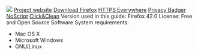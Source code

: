 ![](https://securityinabox.org/sites/securityinabox.org/files/media/tool/logo/firefox-logo-hr.png)
[Project website](https://www.mozilla.org/en-US/firefox/new/)
[Download Firefox](https://www.mozilla.org/en-US/firefox/new/)
[HTTPS Everywhere](https://www.eff.org/https-everywhere)
[Privacy Badger](https://www.eff.org/privacybadger)
[NoScript](https://noscript.net/)
[Click&Clean](http://www.hotcleaner.com/)
Version used in this guide: Firefox 42.0
License: Free and Open Source Software
System requirements:
- Mac OS X
- Microsoft Windows
- GNU/Linux
